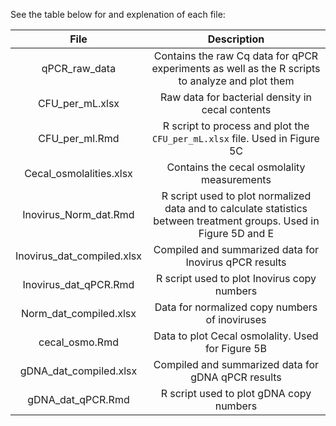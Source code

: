 See the table below for and explenation of each file:

|**File** | **Description** |
| :---: | :---: |
| qPCR_raw_data | Contains the raw Cq data for qPCR experiments as well as the R scripts to analyze and plot them |
| CFU_per_mL.xlsx | Raw data for bacterial density in cecal contents |
| CFU_per_ml.Rmd | R script to process and plot the `CFU_per_mL.xlsx` file. Used in Figure 5C | 
| Cecal_osmolalities.xlsx | Contains the cecal osmolality measurements |
| Inovirus_Norm_dat.Rmd | R script used to plot normalized data and to calculate statistics between treatment groups. Used in Figure 5D and E |
| Inovirus_dat_compiled.xlsx | Compiled and summarized data for Inovirus qPCR results | 
| Inovirus_dat_qPCR.Rmd | R script used to plot Inovirus copy numbers |
| Norm_dat_compiled.xlsx | Data for normalized copy numbers of inoviruses |
| cecal_osmo.Rmd | Data to plot Cecal osmolality. Used for Figure 5B |
| gDNA_dat_compiled.xlsx | Compiled and summarized data for gDNA qPCR results | 
| gDNA_dat_qPCR.Rmd | R script used to plot gDNA copy numbers |
